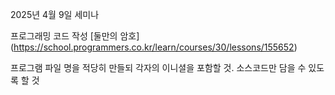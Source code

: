 2025년 4월 9일 세미나

프로그래밍 코드 작성
[둘만의 암호] (https://school.programmers.co.kr/learn/courses/30/lessons/155652)

프로그램 파일 명을 적당히 만들되 각자의 이니셜을 포함할 것. 소스코드만 담을 수 있도록 할 것

